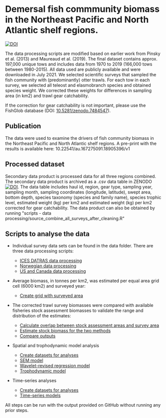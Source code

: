 # Demersal fish commmunity biomass in the Northeast Pacific and North Atlantic shelf regions.

[![DOI](https://zenodo.org/badge/395102730.svg)](https://zenodo.org/badge/latestdoi/395102730)

The data processing scripts are modified based on earlier work from Pinsky et al. (2013) and Maureaud et al. (2019). The final dataset contains approx. 197,000 
unique tows and includes data from 1970 to 2019 (166,000 tows between 1980-2015). All data used are publicly available and were downloaded in July 2021. We selected scientific surveys that sampled the fish community with (predominantly) otter trawls. For each tow in each survey, we selected all teleost and elasmobranch species and obtained species weight. We corrected these weights for differences in sampling area (in km2) and trawl gear catchability.

If the correction for gear catchability is not important, please use the FishGlob database (DOI: [10.5281/zenodo.7484547](https://zenodo.org/record/7527447)).

## Publication
The data were used to examine the drivers of fish community biomass in the Northeast Pacific and North Atlantic shelf regions. A pre-print with the results is available here: 10.22541/au.167275091.18905396/v1

## Processed dataset
Secondary data product is processed data for all three regions combined. The secondary data product is archived as a .csv data table in ZENODO [![DOI](https://zenodo.org/badge/DOI/10.5281/zenodo.7992514.svg)](https://doi.org/10.5281/zenodo.7992514). The data table includes haul id, region, gear type, sampling year, sampling month, sampling coordinates (longitude, latitude), swept area, bottom depth, species taxonomy (species and family name), species trophic level, estimated weight (kg) per km2 and estimated weight (kg) per km2 corrected for gear catchability. The data product can also be obtained by running "scripts - data processing/source_combine_all_surveys_after_cleaning.R" 

## Scripts to analyse the data
* Individual survey data sets can be found in the data folder. There are three data processing scripts:
  * [ICES DATRAS data processing](https://github.com/Dvandenderen/DemFish_trawl/blob/master/scripts%20-%20data%20processing/compile_DATRAS_with_catchability.R)
  * [Norwegian data processing](https://github.com/Dvandenderen/DemFish_trawl/blob/master/scripts%20-%20data%20processing/compile_NORBTS_with_catchability.R)
  * [US and Canada data processing](https://github.com/Dvandenderen/DemFish_trawl/blob/master/scripts%20-%20data%20processing/compile_oceanadapt_dvd.R)

* Average biomass, in tonnes per km2, was estimated per equal area grid cell (6000 km2) and surveyed year:
  * [Create grid with surveyed area](https://github.com/Dvandenderen/DemFish_trawl/blob/master/scripts%20-%20data%20analyses/Create_grid_with_surveyed_area.R)

* The corrected trawl survey biomasses were compared with available fisheries stock assessment biomasses to validate the range and distribution of the estimates:
  * [Calculate overlap between stock assessment areas and survey area](https://github.com/Dvandenderen/DemFish_trawl/blob/master/scripts%20-%20data%20analyses/Calculate%20overlap%20between%20stock%20assessment%20areas%20and%20survey%20area.R)
  * [Estimate stock biomass for the two methods](https://github.com/Dvandenderen/DemFish_trawl/blob/master/scripts%20-%20data%20analyses/Comparison_trawlsurvey_stockassessments.R)
  * [Compare outputs](https://github.com/Dvandenderen/DemFish_trawl/blob/master/figures/Stock_ass_figure.R)

* Spatial and trophodynamic model analysis
  * [Create datasets for analyses](https://github.com/Dvandenderen/DemFish_trawl/blob/master/scripts%20-%20data%20analyses/Obtain_data_for_regional_statistics.R)
  * [SEM model](https://github.com/Dvandenderen/DemFish_trawl/blob/master/scripts%20-%20data%20analyses/Spatial%20analysis.R)
  * [Wavelet-revised regression model](https://github.com/Dvandenderen/DemFish_trawl/blob/master/scripts%20-%20data%20analyses/Spatial%20analysis%20local%20grid%20resolution.R) 
  * [Trophodynamic model](https://github.com/Dvandenderen/DemFish_trawl/blob/master/scripts%20-%20data%20analyses/Trophodynamics_model.R)

* Time-series analyses
  * [Create datasets for analyses](https://github.com/Dvandenderen/DemFish_trawl/blob/master/scripts%20-%20data%20analyses/Obtain_data_for_regional_statistics_timeseries.R) 
  * [Time-series models](https://github.com/Dvandenderen/DemFish_trawl/blob/master/scripts%20-%20data%20analyses/Timeseries_analysis_recursive.R)

All steps can be run with the output provided on GitHub without running any prior steps.
